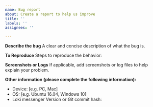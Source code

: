 ```yaml
---
name: Bug report
about: Create a report to help us improve
title: ''
labels: ''
assignees: ''

---
```


**Describe the bug**
A clear and concise description of what the bug is.

**To Reproduce**
Steps to reproduce the behavior:

**Screenshots or Logs**
If applicable, add screenshots or log files to help explain your problem.

**Other information (please complete the following information):**
 - Device: [e.g. PC, Mac]
 - OS: [e.g. Ubuntu 16.04, Windows 10]
 - Loki messenger Version or Git commit hash:
